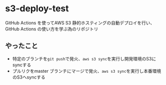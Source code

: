 # s3-deploy-test
GitHub Actions を使ってAWS S3 静的ホスティングの自動デプロイを行い、GitHub Actions の使い方を学ぶ為のリポジトリ

## やったこと
- 特定のブランチを`git push`で発火、`aws s3 sync`を実行し開発環境のS3にsyncする
- プルリクをmaster ブランチにマージで発火、`aws s3 sync`を実行し本番環境のS3へsyncする
